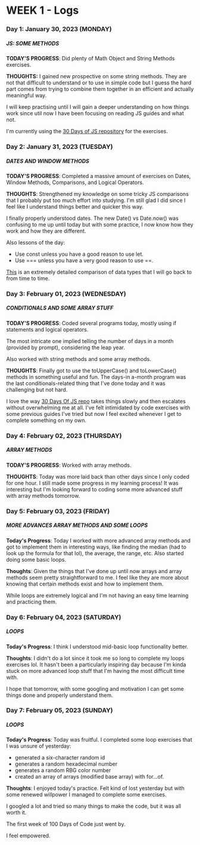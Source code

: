 # WEEK 1 - Logs

### Day 1: January 30, 2023 (MONDAY)

##### JS: SOME METHODS

**TODAY'S PROGRESS**: Did plenty of Math Object and String Methods exercises.

**THOUGHTS:** I gained new prospective on some string methods. They are not that difficult to understand or to use in simple code but I guess the hard part comes from trying to combine them together in an efficient and actually meaningful way.

I will keep practising until I will gain a deeper understanding on how things work since util now I have been focusing on reading JS guides and what not.

I'm currently using the [30 Days of JS repository](https://github.com/Asabeneh/30-Days-Of-JavaScript) for the exercises.

### Day 2: January 31, 2023 (TUESDAY)

##### DATES AND WINDOW METHODS

**TODAY'S PROGRESS**: Completed a massive amount of exercises on Dates, Window Methods, Comparisons, and Logical Operators.

**THOUGHTS**: Strengthened my knowledge on some tricky JS comparisons that I probably put too much effort into
studying. I'm still glad I did since I feel like I understand things better and quicker this way.

I finally properly understood dates. The new Date() vs Date.now() was confusing to me up until today but with some practice, I now know how they work and how they are different.

Also lessons of the day:

- Use const unless you have a good reason to use let.
- Use === unless you have a very good reason to use ==.

[This](https://dorey.github.io/JavaScript-Equality-Table/) is an extremely detailed comparison of data types that I will go back to from time to time.

### Day 3: February 01, 2023 (WEDNESDAY)

##### CONDITIONALS AND SOME ARRAY STUFF

**TODAY'S PROGRESS**: Coded several programs today, mostly using if statements and logical operators.

The most intricate one implied telling the number of days in a month (provided by prompt), considering the leap year.

Also worked with string methods and some array methods.

**THOUGHTS**: Finally got to use the toUpperCase() and toLowerCase() methods in something useful and fun. The days-in a-month program was the last conditionals-related thing that I've done today and it was challenging but not hard.

I love the way [30 Days Of JS repo](https://dorey.github.io/JavaScript-Equality-Table/) takes things slowly and then escalates without overwhelming me at all. I've felt intimidated by code exercises with some previous guides I've tried but now I feel excited whenever I get to complete something on my own.

### Day 4: February 02, 2023 (THURSDAY)

##### ARRAY METHODS

**TODAY'S PROGRESS**: Worked with array methods.

**THOUGHTS**: Today was more laid back than other days since I only coded for one hour. I still made some progress in my learning process! It was interesting but I'm looking forward to coding some more advanced stuff with array methods tomorrow.

### Day 5: February 03, 2023 (FRIDAY)

##### MORE ADVANCES ARRAY METHODS AND SOME LOOPS

**Today's Progress**: Today I worked with more advanced array methods and got to implement them in interesting ways, like finding the median (had to look up the formula for that lol), the average, the range, etc. Also started doing some basic loops.

**Thoughts**: Given the things that I've done up until now arrays and array methods seem pretty straightforward to me. I feel like they are more about knowing that certain methods exist and how to implement them.

While loops are extremely logical and I'm not having an easy time learning and practicing them.

### Day 6: February 04, 2023 (SATURDAY)

##### LOOPS

**Today's Progress**: I think I understood mid-basic loop functionality better.

**Thoughts**: I didn't do a lot since it took me so long to complete my loops exercises lol. It hasn't been a particularly inspiring day because I'm kinda stuck on more advanced loop stuff that I'm having the most difficult time with.

I hope that tomorrow, with some googling and motivation I can get some things done and properly understand them.

### Day 7: February 05, 2023 (SUNDAY)

##### LOOPS

**Today's Progress**: Today was fruitful. I completed some loop exercises that I was unsure of yesterday:

- generated a six-character random id
- generates a random hexadecimal number
- generates a random RBG color number
- created an array of arrays (modified base array) with for...of.

**Thoughts**: I enjoyed today's practice. Felt kind of lost yesterday but with some renewed willpower I managed to complete some exercises.

I googled a lot and tried so many things to make the code, but it was all worth it.

The first week of 100 Days of Code just went by.

I feel empowered.
